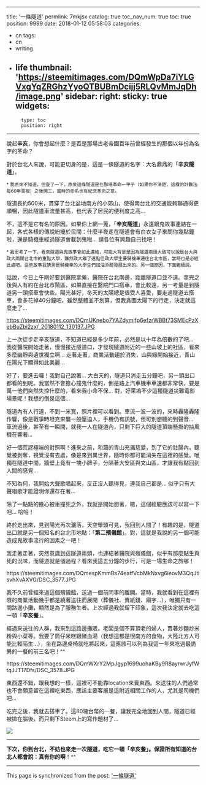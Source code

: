
---
title: '一條隧道'
permlink: 7mkjsx
catalog: true
toc_nav_num: true
toc: true
position: 9999
date: 2018-01-12 05:58:03
categories:
- cn
tags:
- cn
- writing
- life
thumbnail: 'https://steemitimages.com/DQmWpDa7iYLGVxgYqZRGhzYyoQTBUBmDcijj5RLQvMmJqDh/image.png'
sidebar:
    right:
        sticky: true
widgets:
    -
        type: toc
        position: right
---


說起**辛亥**，你會想起什麼？是否是那場古老帝國百年前曾經發生的那個以年份為名字的革命？

對於台北人來說，可能更切身的是，這是一條隧道的名字：大名鼎鼎的「**辛亥隧道**」。

<sub>* 我原來不知道，但查了一下，原來這條隧道是在那場革命一甲子（如果你不清楚，這樣的計數法每60年重複）之後開工，當時的命名也有紀念革命之意。</sub>

隧道長約500米，貫穿了台北盆地南方的小郊山，使得南台北的交通能夠聯通得更順暢，因此隧道車流量甚高，也代表了居民的便利度之高...

不，這不是它有名的原因。如果你上網一蒐，「**辛亥隧道**」永遠跟鬼故事連結在一起，各式各樣的傳說紛擾於民間：什麼半夜走在隧道會有白衣女子來問你幾點鐘啦，還是騎機車經過隧道會載到鬼啦... 請各位有興趣自己找吧！

<sub>* 我思考了一下，看來隧道與鬼故事會如此連結，可能大背景是因為隧道兩頭大致可以說是台大與政大兩間台北市的重點大學，雖然政大離了遠點但政大學生要騎機車通往台北市區，當時也是必經此處吧。這些故事我猜測是騎機車的大學生們加油添醋發展出來的。另一個原因，下面繼續說。</sub>

話說，今日上午剛好要到醫院拿藥，醫院在台北南邊，距離隧道口並不遠。拿完之後與人有約在台北市鬧區，如果直接在醫院門口搭車，會比較遠，另一考量是到隧道另一頭搭車會快些。陽光甚好，冬天的太陽總是很受人喜愛，要走過隧道去搭車，會多花掉40分鐘吧，雖然整體並不划算，但我貪圖太陽下的行走，決定就這麼走了...

https://steemitimages.com/DQmUKnebo7YAZdymjfp6efzrWBBt73SMEcPzXebBuZbi2zx/_20180112_130137.JPG

上一次徒步走辛亥隧道，不知道已經是多少年前，必然是以十年為倍數的了吧... 我從醫院開始走著，慢慢接近隧道口，才發現隧道附近的一些山坡上的社區，看來多麼幽靜與遺世獨立啊... 走著走著，商業活動趨於消失，山與綠開始接近，青山在陽光下顯得如此美麗...

好了，要進去囉！我對自己說著... 大白天的，隧道只消走五分鐘吧，另一頭出口都看的到呢。我當然不會擔心撞鬼什麼的，倒是路上汽車機車車速都非常快，要是萬一他們突然失控什麼的，看來我小命不保... 對，好萊塢不少這種隧道災難電影場景呢！我想的倒是這個...

隧道內有人行道，不到一米寬，照片裡可以看到。車流一波一波的，來時轟隆轟隆作響，像是戰爭時坦克來襲一般壓迫人，手機仍有訊號，但可別想聽的到聲音... 車流過後，甚至有一瞬間，就我一人在隧道內，只剩下巨大的隧道頂端懸掛的抽風機在響著... 

好一個荒謬極端的對照啊！進來之前，和藹的青山充滿慈愛，到了它的肚腸內，聽覺被剝奪，視覺沒有去處，像是來到異世界，隨時你都可能消失在這裡的感覺。唯獨在隧道中間，牆壁上竟有一塊小牌子，分隔著大安區與文山區，才讓我有點回到人間的感覺...

不知為何，我開始大聲歌唱起來，反正沒人聽得見，連我自己都是... 似乎只有大聲唱歌才能證明你還存在著...

除了一點點的擔心被車撞死之外，我就是開始想著，嗯，這個經驗應該可以寫一下吧... 哈哈！

終於走出來，見到陽光再次灑落，天空舉頭可見，我回到人間了！有趣的是，隧道出口就是另一個知名的台北市地點：「**第二殯儀館**」。對，這就是我說的另一個可能造成鬼故事流行的因素之一吧！

我走著走著，突然意識到這隧道兩頭，也連結著醫院與殯儀館，似乎有那麼點生與死的況味，而隧道就是個過程？看來我這五分鐘的步行，可是一場生命之旅哪！

<div class='pull-left'>https://steemitimages.com/DQmespKmmBs74eatfVcbMkNxvg6ieovM3QqJtisvhXvAXVG/DSC_3577.JPG</div>

我不久前曾經來過這個殯儀館，送過一個前同事的離開。當時，我就看到在這裡有限的商業活動幾乎都是繞著送往而展開（葬儀社、賣紙錢、廟宇...），唯獨只有一間路邊小攤，顯然是為了服務生者。上次經過我就留下印象，這次我決定就去吃這一頓「**辛亥餐**」。

經過來送往的人群，我來到這路邊攤販。老闆是個不算頂老的婦人，賣著炒麵炒米粉與小菜等。我要了筒仔米糕跟豬血湯（我想這都是很南方的食物，大陸北方人可能比較陌生...），坐在路邊桌椅就吃將起來，這應該可以列為我這一年來吃過最詭異的一餐的前三名吧！^^

<div class='pull-right'>https://steemitimages.com/DQmWXrY2MpJgyp1699uohaKBy9R8ayrwrJyfWtqJJT17Dfs/DSC_3578.JPG</div>

東西還不錯，跟我想的一樣，這裡可不能靠location來賣東西。來送往的人們通常也不會願意留在這裡吃東西，應該主要客層是這附近相關工作的人，尤其是司機們吧...

吃完之後，我就去搭車了。這80塊台幣的一餐，讓我完全地回到人間，隧道已經被拋在腦後，而只剩下Steem上的寫作題材了... 

![](https://steemitimages.com/DQmWpDa7iYLGVxgYqZRGhzYyoQTBUBmDcijj5RLQvMmJqDh/image.png)

*****

**下次，你到台北，不妨也來走一次隧道，吃它一頓「辛亥餐」。保證所有知道的台北人都會說：真有你的啊**！^^

- - -

This page is synchronized from the post: ['一條隧道'](https://steemit.com/@deanliu/7mkjsx)
